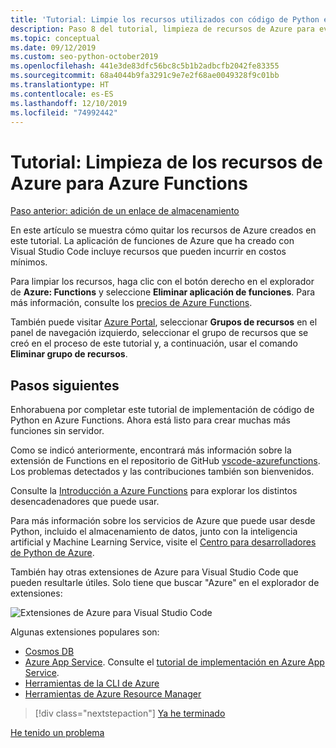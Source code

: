 ```yaml
---
title: 'Tutorial: Limpie los recursos utilizados con código de Python en Azure Functions'
description: Paso 8 del tutorial, limpieza de recursos de Azure para evitar incurrir en cargos continuos.
ms.topic: conceptual
ms.date: 09/12/2019
ms.custom: seo-python-october2019
ms.openlocfilehash: 441e3de83dfc56bc8c5b1b2adbcfb2042fe83355
ms.sourcegitcommit: 68a4044b9fa3291c9e7e2f68ae0049328f9c01bb
ms.translationtype: HT
ms.contentlocale: es-ES
ms.lasthandoff: 12/10/2019
ms.locfileid: "74992442"
---
```

# <a name="tutorial-clean-up-azure-resources-for-azure-functions"></a>Tutorial: Limpieza de los recursos de Azure para Azure Functions

[Paso anterior: adición de un enlace de almacenamiento](tutorial-vs-code-serverless-python-07.md)

En este artículo se muestra cómo quitar los recursos de Azure creados en este tutorial. La aplicación de funciones de Azure que ha creado con Visual Studio Code incluye recursos que pueden incurrir en costos mínimos.

Para limpiar los recursos, haga clic con el botón derecho en el explorador de **Azure: Functions** y seleccione **Eliminar aplicación de funciones**. Para más información, consulte los [precios de Azure Functions](https://azure.microsoft.com/pricing/details/functions/).

También puede visitar [Azure Portal](https://portal.azure.com), seleccionar **Grupos de recursos** en el panel de navegación izquierdo, seleccionar el grupo de recursos que se creó en el proceso de este tutorial y, a continuación, usar el comando **Eliminar grupo de recursos**.

## <a name="next-steps"></a>Pasos siguientes

Enhorabuena por completar este tutorial de implementación de código de Python en Azure Functions. Ahora está listo para crear muchas más funciones sin servidor.

Como se indicó anteriormente, encontrará más información sobre la extensión de Functions en el repositorio de GitHub [vscode-azurefunctions](https://github.com/Microsoft/vscode-azurefunctions). Los problemas detectados y las contribuciones también son bienvenidos.

Consulte la [Introducción a Azure Functions](/azure/azure-functions/functions-overview) para explorar los distintos desencadenadores que puede usar.

Para más información sobre los servicios de Azure que puede usar desde Python, incluido el almacenamiento de datos, junto con la inteligencia artificial y Machine Learning Service, visite el [Centro para desarrolladores de Python de Azure](/azure/python/?view=azure-python).

También hay otras extensiones de Azure para Visual Studio Code que pueden resultarle útiles. Solo tiene que buscar "Azure" en el explorador de extensiones:

![Extensiones de Azure para Visual Studio Code](media/tutorial-vs-code-serverless-python/azure-extensions-for-visual-studio-code.png)

Algunas extensiones populares son:

- [Cosmos DB](https://marketplace.visualstudio.com/items?itemName=ms-azuretools.vscode-cosmosdb)
- [Azure App Service](https://marketplace.visualstudio.com/items?itemName=ms-azuretools.vscode-azureappservice). Consulte el [tutorial de implementación en Azure App Service](tutorial-deploy-app-service-on-linux-01.md).
- [Herramientas de la CLI de Azure](https://marketplace.visualstudio.com/items?itemName=ms-vscode.azurecli)
- [Herramientas de Azure Resource Manager](https://marketplace.visualstudio.com/items?itemName=msazurermtools.azurerm-vscode-tools)

> [!div class="nextstepaction"]
> [Ya he terminado](https://docs.microsoft.com/python/azure/?view=azure-python)

[He tenido un problema](https://www.research.net/r/PWZWZ52?tutorial=vscode-functions-python&step=08-clean-up-resources)
